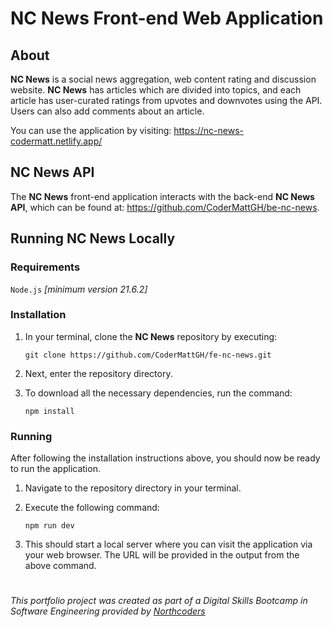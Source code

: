 # NC News Front-end Web Application

## About

**NC News** is a social news aggregation, web content rating and discussion website. **NC News** has articles which are divided into topics, and each article has user-curated ratings from upvotes and downvotes using the API. Users can also add comments about an article.

You can use the application by visiting: https://nc-news-codermatt.netlify.app/

## NC News API

The **NC News** front-end application interacts with the back-end **NC News API**, which can be
found at: https://github.com/CoderMattGH/be-nc-news.

## Running NC News Locally

### Requirements

`Node.js` *[minimum version 21.6.2]*

### Installation

1. In your terminal, clone the **NC News** repository by executing:
  
    `git clone https://github.com/CoderMattGH/fe-nc-news.git`

2. Next, enter the repository directory.

3. To download all the necessary dependencies, run the command:
    
    `npm install`

### Running

After following the installation instructions above, you should now be ready to run the application.

1. Navigate to the repository directory in your terminal.

2. Execute the following command:

    `npm run dev`

3. This should start a local server where you can visit the application via your web browser. 
The URL will be provided in the output from the above command.

#

*This portfolio project was created as part of a Digital Skills Bootcamp in Software Engineering provided by [Northcoders](https://northcoders.com/)*